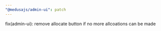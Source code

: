 ```yaml
---
"@medusajs/admin-ui": patch
---
```


fix(admin-ui): remove allocate button if no more allcoations can be made
